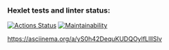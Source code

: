 ### Hexlet tests and linter status:
[![Actions Status](https://github.com/PolinaPichugina/frontend-project-44/actions/workflows/hexlet-check.yml/badge.svg)](https://github.com/PolinaPichugina/frontend-project-44/actions)
[![Maintainability](https://api.codeclimate.com/v1/badges/f18ce5cb38c2275776ca/maintainability)](https://codeclimate.com/github/PolinaPichugina/frontend-project-44/maintainability)

https://asciinema.org/a/yS0h42DequKUDQOylfLlllSlv